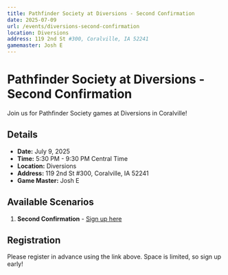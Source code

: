 ```yaml
---
title: Pathfinder Society at Diversions - Second Confirmation
date: 2025-07-09
url: /events/diversions-second-confirmation
location: Diversions
address: 119 2nd St #300, Coralville, IA 52241
gamemaster: Josh E
---
```


# Pathfinder Society at Diversions - Second Confirmation

Join us for Pathfinder Society games at Diversions in Coralville!

## Details

- **Date:** July 9, 2025
- **Time:** 5:30 PM - 9:30 PM Central Time
- **Location:** Diversions
- **Address:** 119 2nd St #300, Coralville, IA 52241
- **Game Master:** Josh E

## Available Scenarios

1. **Second Confirmation** - [Sign up here](https://www.rpgchronicles.net/session/64258560-7190-4e5e-a167-1e6478b88482/pregame)

## Registration

Please register in advance using the link above. Space is limited, so sign up early!